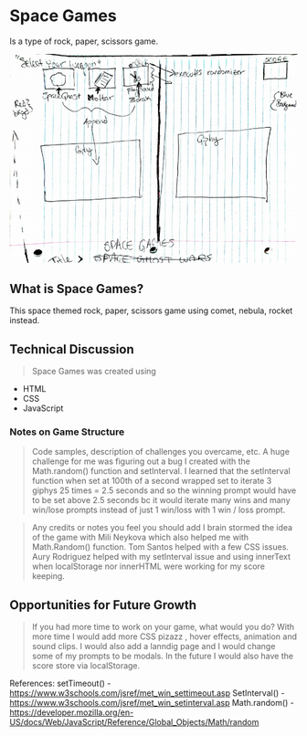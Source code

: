 # Space Games
Is a type of rock, paper, scissors game.

 
![Screenshot](./myGame/assets/wireFrameSpaceGames.jpg)

## What is Space Games?
  This space themed rock, paper, scissors game using comet, nebula, rocket instead.

## Technical Discussion

> Space Games was created using 
* HTML
* CSS
* JavaScript


### Notes on Game Structure

> Code samples, description of challenges you overcame, etc.
A huge challenge for me was figuring out  a bug I created with the Math.random() function and setInterval.  I learned that the setInterval function when set at 100th of a second wrapped set to iterate 3 giphys 25 times = 2.5 seconds and so the winning prompt would have to be set above 2.5 seconds bc it would iterate many wins and many win/lose prompts instead of just 1 win/loss with 1 win / loss prompt. 

> Any credits or notes you feel you should add
 I brain stormed the idea of the game with Mili Neykova which also helped me with Math.Random() function.  Tom Santos helped with a few CSS issues.  Aury Rodriguez helped with my setInterval issue and using innerText when localStorage nor innerHTML were working for my score keeping.
  

## Opportunities for Future Growth

> If you had more time to work on your game, what would you do?
With more time I would add more CSS pizazz , hover effects, animation and sound clips. I would also add a lanndig page and I would change some of my prompts to be modals.  In the future I would also have the score store via localStorage.

References:
setTimeout() - https://www.w3schools.com/jsref/met_win_settimeout.asp 
SetInterval() - 
https://www.w3schools.com/jsref/met_win_setinterval.asp
Math.random() - https://developer.mozilla.org/en-US/docs/Web/JavaScript/Reference/Global_Objects/Math/random 